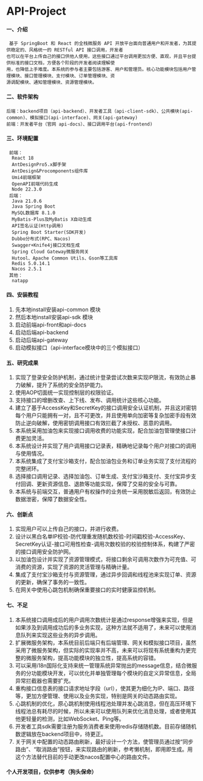 # API-Project

#### 一、介绍
```
 基于 SpringBoot 和 React 的全栈微服务 API 开放平台面向普通用户和开发者，为其提供稳定的、风格统一的 RESTful API 接口调用，开发者
也可以在平台上传自己的接口供他人使用，这些接口通过平台调用更加方便、直观，并且平台提供标准的接口文档，方便各个阶段的开发者阅读理解使
用，也降低上手难度。本系统的参与者主要包括游客、用户和管理员。核心功能模块包括用户管理模块、接口管理模块、支付模块、订单管理模块、资
源调配模块、通知管理模块、资源管理模块。
```

#### 二、软件架构
```
后端：backend项目（api-backend）、开发者工具（api-client-sdk）、公共模块(api-common)、模拟接口(api-interface)、网关(api-gateway)
前端：开发者平台（官网 api-docs）、接口调用平台(api-frontend)
```

#### 三、环境配置
```
 前端：  
  React 18  
  AntDesignPro5.x脚手架  
  AntDesign&Procomponents组件库  
  Umi4前端框架  
  OpenAPI前端代码生成  
  Node 22.3.0  
 后端：  
  Java 21.0.6  
  Java Spring Boot  
  MySQL数据库 8.1.0  
  MyBatis-Plus及MyBatis X自动生成  
  API签名认证(Http调用)  
  Spring Boot Starter(SDK开发)  
  Dubbo分布式(RPC、Nacos)  
  Swagger+Knife4j接口文档生成  
  Spring Cloud Gateway微服务网关  
  Hutool、Apache Common Utils、Gson等工具库  
  Redis 5.0.14.1  
  Nacos 2.5.1  
 其他：  
  natapp  
```
 
#### 四、安装教程
 1. 先本地install安装api-common 模块  
 2. 然后本地install安装api-sdk 模块  
 3. 启动前端api-front和api-docs  
 4. 启动后端api-backend  
 5. 启动后端api-gateway  
 6. 启动模拟接口（api-interface模块中的三个模拟接口）  

#### 五、研究成果  
 1. 实现了登录安全防护机制，通过统计登录尝试次数来实现IP限流，有效防止暴力破解，提升了系统的安全防护能力。  
 2. 使用AOP切面统一实现控制层的权限验证。  
 3. 支持接口的增删改查、上下线、发布、调用统计这些核心功能。 
 4. 建立了基于AccessKey和SecretKey的接口调用安全认证机制，并且这对密钥每个用户只能拥有一对，且不可更改，并且使用单向加密等复杂加密手段有效防止逆向破解，使用密钥调用接口有效拦截了未授权、恶意的调用。
 5. 本系统采用加油包来实现接口调用收费的功能实现，配合加油包管理使接口计费更加灵活。
 6. 本系统设计并实现了用户调用接口记录表，精确地记录每个用户对接口的调用与使用情况。
 7. 本系统集成了支付宝沙箱支付，配合加油包业务和订单业务实现了支付流程的完整闭环。
 8. 选择接口调用记录、选择加油包、订单生成、支付宝沙箱支付、支付宝异步支付回调、更新资源信息、退款等功能实现，保障了交易的安全与可靠。
 9. 本系统与前端交互，普通用户有权操作的业务统一采用脱敏后返回，有效防止数据泄密，保障了数据安全性。

#### 六、创新点  
 1. 实现用户可以上传自己的接口，并进行收费。  
 2. 设计以黑白名单IP校验-防代理重发随机数校验-时间戳校验-AccessKey、SecretKey认证-接口可用性检查-调用次数校验的校验控制体系，构建了严密的接口调用安全防护网。
 3. 以加油包设计并实现了资源管理模式，将接口剩余可调用次数作为可充值、可消费的资源，实现了资源的灵活管理与精确计量。
 4. 集成了支付宝沙箱支付与资源管理，通过异步回调和线程池来实现订单、资源的更新，确保了事务的一致性。
 5. 在网关中使用心跳包机制确保重要接口的实时健康监控机制。

#### 七、不足
 1. 本系统接口调用成后的用户调用次数统计是通过response增强来实现，但是如果涉及到调用成功后的多业务实现，这种方法就不适用了，未来可以使用消息队列来实现这些业务的异步调用。
 2. 扩展微服务架构，本系统目前后端只有后端管理、网关和模拟接口项目，虽然采用了微服务架构，但实际的实现率并不高，未来可以将现有系统重构为更完整的微服务架构，提高功能模块的独立性，提高系统的容错。
 3. 可以采用i18n国际化支持来统一管理系统异常抛出的message信息，结合微服务的分功能模块开发，可以优化并单独管理每个模块的自定义异常信息，全局异常拦截器也需要扩充。
 4. 重构接口信息表的接口请求地址字段（url），使其更为细化为IP、端口、路径等，更加方便管理、使用以及业务实现，特别是网关的动态路由实现。
 5. 心跳机制的优化，原心跳机制使用线程池处理并发心跳消息，但在高压环境下线程池总有耗尽的时候，所以未来可以使用队列来优化消息处理，或者使用其他更轻量的检测，比如WebSocket、Ping等。
 6. 开发者工具sdk需要注册为服务消费者来使用redis存储随机数。目前存储随机数逻辑放在backend项目中，待更正。
 7. 关于网关中配置的动态路由刷新，最好设计一个方法，使管理员通过按“同步路由”、“取消路由”按钮，来实现路由的刷新，参考懒机制，即用即生成。用这个方法替代目前的手动更改nacos配置中心的路由文件。

#### 个人开发项目，仅供参考（狗头保命）
